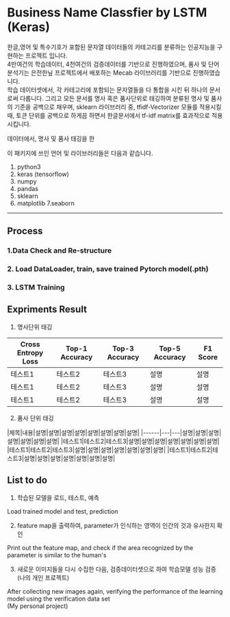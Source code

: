 # Business Name Classfier by LSTM (Keras) 

한글,영어 및 특수기호가 포함된 문자열 데이터들의 카테고리를 분류하는 인공지능을 구현하는 프로젝트 입니다.   
4만여건의 학습데이터, 4천여건의 검증데이터를 기반으로 진행하였으며, 품사 및 단어 분석기는 은전한닢 프로젝트에서 배포하는 Mecab 라이브러리를 기반으로 진행하였습니다.   
학습 데이터셋에서, 각 카테고리에 포함되는 문자열들을 다 통합을 시킨 뒤 하나의 문서로써 다룹니다. 그리고 모든 문서를 명사 혹은 품사단위로 태깅하여 분류된 명사 및 품사의 기준을 공백으로 채우며, sklearn 라이브러리 중, tfidf-Vectorizer 모듈를 적용시킬 때, 토큰 단위를 공백으로 하게끔 하면서 한글문서에서 tf-idf matrix를 효과적으로 적용시킵니다.




데이터에서, 명사 및 품사 태깅을 한 

이 패키지에 쓰인 언어 및 라이브러리들은 다음과 같습니다.   

1. python3   
2. keras (tensorflow)
3. numpy   
4. pandas   
5. sklearn
6. matplotlib
7.seaborn


* * *


## Process   


### 1.Data Check and Re-structure


   

### 2. Load DataLoader, train, save trained Pytorch model(.pth)   
   


### 3. LSTM Training  





## Expriments Result  

1. 명사단위 태깅   

|Cross Entropy Loss | Top-1 Accuracy|Top-3 Accuracy|Top-5 Accuracy|F1 Score|
|------|---|---|---|---|
|테스트1|테스트2|테스트3|설명|설명|
|테스트1|테스트2|테스트3|설명|설명|
|테스트1|테스트2|테스트3|설명|설명|



2. 품사 단위 태깅   

|제목|내용|설명|설명|설명|설명|설명|설명|설명|설명|
|------|---|---|설명|설명|설명|설명|설명|설명|설명|
|테스트1|테스트2|테스트3|설명|설명|설명|설명|설명|설명|설명|
|테스트1|테스트2|테스트3|설명|설명|설명|설명|설명|설명|설명|
|테스트1|테스트2|테스트3|설명|설명|설명|설명|설명|설명|설명|   







## List to do
1. 학습된 모델을 로드, 테스트, 예측   

Load trained model and test, prediction   

2. feature map을 출력하여, parameter가 인식하는 영역이 인간의 것과 유사한지 확인   

Print out the feature map, and check if the area recognized by the parameter is similar to the human's   

3. 새로운 이미지들을 다시 수집한 다음, 검증데이터셋으로 하여 학습모델 성능 검증 (나의 개인 프로젝트)   

After collecting new images again, verifying the performance of the learning model using the verification data set   
(My personal project)   


